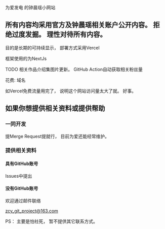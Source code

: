 为爱发电 的钟晨瑶小网站

## 所有内容均采用官方及钟晨瑶相关账户公开内容。 拒绝过度发掘。 理性对待所有内容。

目的是长期的可持续显示， 部署方式采用Vercel

框架使用的为NextJs

TODO
相关作品介绍集图片更新。
GitHub Action自动获取相关粉丝量

花费: 域名

如Vercel免费流量用完了， 说明这个网站访问量太大了就。 好事。 

## 如果你想提供相关资料或提供帮助

### 一同开发

提Merge Request提就行， 目前为爱还能经常维护。

### 提供相关资料

#### 具有GitHub账号

Issues中提出

#### 没有GitHub账号

欢迎通过邮件联络

zcy_git_project@163.com

PS： 主要是怕社死， 暂不提供其它联系方式。
